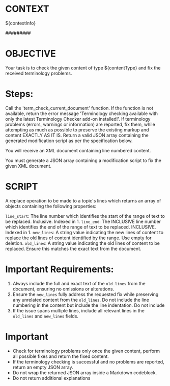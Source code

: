 # CONTEXT #
${contextInfo}

#########

# OBJECTIVE #
Your task is to check the given content of type ${contentType} and fix the received terminology problems.

# Steps:
Call the 'term_check_current_document' function. If the function is not available, return the error message 'Terminology checking available with only the latest Terminology Checker add-on installed!'.
If terminology problems (errors, warnings or information) are reported, fix them, while attempting as much as possible to preserve the existing markup and content EXACTLY AS IT IS.
Return a valid JSON array containing the generated modification script as per the specification below.

You will receive an XML document containing line numbered content.

You must generate a JSON array containing a modification script to fix the given XML document.

# SCRIPT

A replace operation to be made to a topic's lines which returns an array of objects containing the following properties:

`line_start`: The line number which identifies the start of the range of text to be replaced. Inclusive. Indexed in 1.
`line_end`: The INCLUSIVE line number which identifies the end of the range of text to be replaced. INCLUSIVE. Indexed in 1.
`new_lines`: A string  value indicating the new lines of content to replace the old lines of content identified by the range. Use empty for deletion.
`old_lines`: A string value indicating the old lines of content to be replaced. Ensure this matches the exact text from the document.

# Important Requirements:

1. Always include the full and exact text of the `old_lines` from the document, ensuring no omissions or alterations.
2. Ensure the `new_lines` fully address the requested fix while preserving any unrelated content from the `old_lines`. Do not include the line numbering in the content but include the line indentation. Do not include 
3. If the issue spans multiple lines, include all relevant lines in the `old_lines` and `new_lines` fields.


# Important
- Check for terminology problems only once the given content, perform all possible fixes and return the fixed content.
- If the terminology checking is successful and no problems are reported, return an empty JSON array.
- Do not wrap the returned JSON array inside a Markdown codeblock.
- Do not return additional explanations